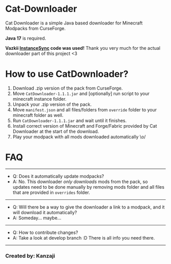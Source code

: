 # Cat-Downloader
Cat Downloader is a simple Java based downloader for Minecraft Modpacks from CurseForge.

**Java 17** is required.

**Vazkii [InstanceSync](https://github.com/Vazkii/InstanceSync) code was used!** Thank you very much for the actual downloader part of this project <3

# How to use CatDownloader?
1. Download .zip version of the pack from CurseForge.
2. Move `CatDownloader-1.1.1.jar` and [optionally] run script to your minecraft instance folder.
3. Unpack your .zip version of the pack.
4. Move `manifest.json` and all files/folders from `override` folder to your minecraft folder as well.
5. Run `CatDownloader-1.1.1.jar` and wait until it finishes.
6. Install correct version of Minecraft and Forge/Fabric provided by Cat Downloader at the start of the download.
7. Play your modpack with all mods downloaded automatically \o/

# FAQ
---
- Q: Does it automatically update modpacks?
- A: No. This downloader *only downloads* mods from the pack, so updates need to be done manually by removing mods folder and all files that are provided in `overrides` folder.
---
- Q: Will there be a way to give the downloader a link to a modpack, and it will download it automatically?
- A: Someday... maybe...
---
- Q: How to contribute changes?
- A: Take a look at develop branch :D There is all info you need there.
---
### Created by: Kanzaji
